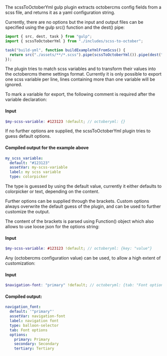 The scssToOctoberYml gulp plugin extracts octobercms config fields from a scss file, and returns it as a yaml configuration string.

Currently, there are no options but the input and output files can be specified using the gulp src() function and the dest() pipe:

```ts
import { src, dest, task } from "gulp";
import { scssToOctoberYml } from "./includes/scss-to-october";

task("build-yml", function buildExampleYmlFromScss() {
  return src("./assets/**/*.scss").pipe(scssToOctoberYml()).pipe(dest("./build/tmp/"));
});
```

The plugin tries to match scss variables and to transform their values into the octobercms theme settings format. Currently it is only possible to export one scss variable per line, lines containing more than one variable will be ignored.

To mark a variable for export, the following comment is required after the variable declaration:

#### Input

```scss
$my-scss-variable: #123123 !default; // octoberyml: {}
```

If no further options are supplied, the scssToOctoberYml plugin tries to guess default options.

#### Compiled output for the example above

```yml
my_scss_variable:
  default: "#123123"
  assetVar: my-scss-variable
  label: my scss variable
  type: colorpicker
```

The type is guessed by using the default value, currently it either defaults to colorpicker or text, depending on the content.

Further options can be supplied through the brackets. Custom options always overwrite the default guess of the plugin, and can be used to further customize the output.

The content of the brackets is parsed using Function() object which also allows to use loose json for the options string:

#### Input

```scss
$my-scss-variable: #123123 !default; // octoberyml: {key: "value"}
```

Any (octobercms configuration value) can be used, to allow a high extent of customization:

#### Input

```scss
$navigation-font: "primary" !default; // octoberyml: {tab: "Font options", type: "balloon-selector", label: "Navigation Font", options: {primary: "Primary", secondary: "Secondary", tertiary: "Tertiary"}}
```

#### Compiled output:

```yml
navigation_font:
  default: '"primary"'
  assetVar: navigation-font
  label: navigation font
  type: balloon-selector
  tab: Font options
  options:
    primary: Primary
    secondary: Secondary
    tertiary: Tertiary
```
